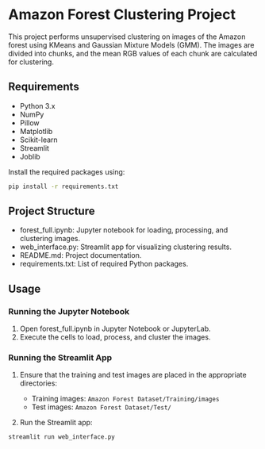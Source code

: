 # Amazon Forest Clustering Project

This project performs unsupervised clustering on images of the Amazon forest using KMeans and Gaussian Mixture Models (GMM). The images are divided into chunks, and the mean RGB values of each chunk are calculated for clustering.

## Requirements

- Python 3.x
- NumPy
- Pillow
- Matplotlib
- Scikit-learn
- Streamlit
- Joblib

Install the required packages using:

```sh
pip install -r requirements.txt
```

## Project Structure

- forest_full.ipynb: Jupyter notebook for loading, processing, and clustering images.
- web_interface.py: Streamlit app for visualizing clustering results.
- README.md: Project documentation.
- requirements.txt: List of required Python packages.

## Usage

### Running the Jupyter Notebook

1. Open forest_full.ipynb in Jupyter Notebook or JupyterLab.
2. Execute the cells to load, process, and cluster the images.

### Running the Streamlit App

1. Ensure that the training and test images are placed in the appropriate directories:

   - Training images: `Amazon Forest Dataset/Training/images`
   - Test images: `Amazon Forest Dataset/Test/`

2. Run the Streamlit app:

```sh
streamlit run web_interface.py
```
